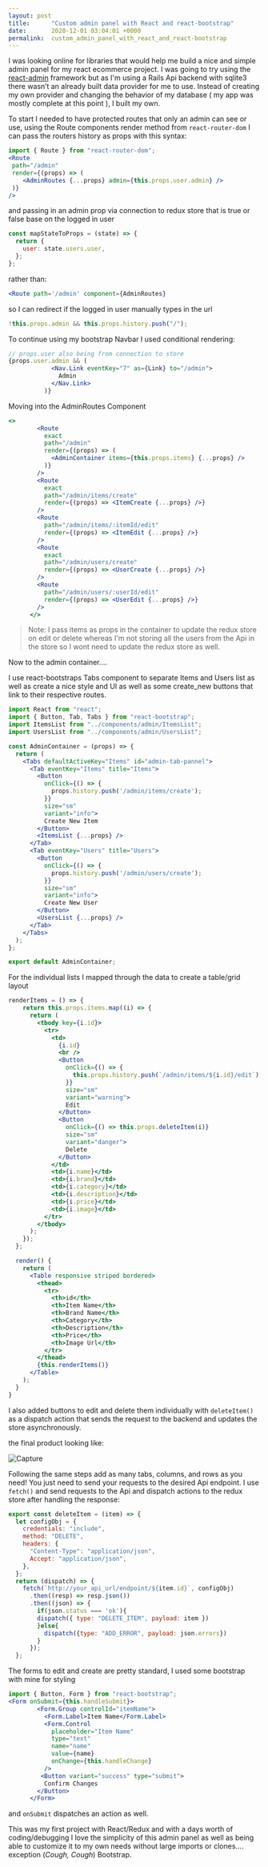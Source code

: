 ```yaml
---
layout: post
title:      "Custom admin panel with React and react-bootstrap"
date:       2020-12-01 03:04:01 +0000
permalink:  custom_admin_panel_with_react_and_react-bootstrap
---
```



I was looking online for libraries that would help me build a nice and simple admin panel for my react ecommerce project. I was going to try using the [react-admin](https://github.com/marmelab/react-admin) framework but as I'm using a Rails Api backend with sqlite3  there wasn’t an already built data provider for me to use.  Instead of creating my own provider and changing the behavior of my database ( my app was mostly complete at this point ), I built my own.

To start I needed to have protected routes that only an admin can see or use, using the Route components render method from `react-router-dom` I can pass the routers history as props with this syntax:

```jsx
import { Route } from "react-router-dom";
<Route
 path="/admin"
 render={(props) => (
 	<AdminRoutes {...props} admin={this.props.user.admin} />
 )}
/>
```

and passing in an admin prop via connection to redux store that is true or false base on the logged in user

```jsx
const mapStateToProps = (state) => {
  return {
    user: state.users.user,
  };
};
```

rather than:

```jsx
<Route path='/admin' component={AdminRoutes}
```

so I can redirect if the logged in user manually types in the url

```jsx
!this.props.admin && this.props.history.push("/");
```

To continue using my bootstrap Navbar I used conditional rendering:

```jsx
// props.user also being from connection to store
{props.user.admin && (
            <Nav.Link eventKey="7" as={Link} to="/admin">
              Admin
            </Nav.Link>
          )}
```

Moving into the AdminRoutes Component

```jsx
<>
        <Route
          exact
          path="/admin"
          render={(props) => (
            <AdminContainer items={this.props.items} {...props} />
          )}
        />
        <Route
          exact
          path="/admin/items/create"
          render={(props) => <ItemCreate {...props} />}
        />
        <Route
          path="/admin/items/:itemId/edit"
          render={(props) => <ItemEdit {...props} />}
        />
        <Route
          exact
          path="/admin/users/create"
          render={(props) => <UserCreate {...props} />}
        />
        <Route
          path="/admin/users/:userId/edit"
          render={(props) => <UserEdit {...props} />}
        />
      </>
```

> Note: I pass items as props in the container to update the redux store on edit or delete whereas I'm not storing all the users from the Api in the store so I wont need to update the redux store as well.

Now to the admin container....

I use react-bootstraps Tabs component to separate Items and Users list as well as create a nice style and UI as well as some create_new buttons that link to their respective routes. 

```jsx
import React from "react";
import { Button, Tab, Tabs } from "react-bootstrap";
import ItemsList from "../components/admin/ItemsList";
import UsersList from "../components/admin/UsersList";

const AdminContainer = (props) => {
  return (
    <Tabs defaultActiveKey="Items" id="admin-tab-pannel">
      <Tab eventKey="Items" title="Items">
        <Button
          onClick={() => {
            props.history.push('/admin/items/create');
          }}
          size="sm"
          variant="info">
          Create New Item
        </Button>
        <ItemsList {...props} />
      </Tab>
      <Tab eventKey="Users" title="Users">
        <Button
          onClick={() => {
            props.history.push('/admin/users/create');
          }}
          size="sm"
          variant="info">
          Create New User
        </Button>
        <UsersList {...props} />
      </Tab>
    </Tabs>
  );
};

export default AdminContainer;
```

For the individual lists I mapped through the data to create a table/grid layout 

```jsx
renderItems = () => {
    return this.props.items.map((i) => {
      return (
        <tbody key={i.id}>
          <tr>
            <td>
              {i.id}
              <br />
              <Button
                onClick={() => {
                  this.props.history.push(`/admin/items/${i.id}/edit`);
                }}
                size="sm"
                variant="warning">
                Edit
              </Button>
              <Button
                onClick={() => this.props.deleteItem(i)}
                size="sm"
                variant="danger">
                Delete
              </Button>
            </td>
            <td>{i.name}</td>
            <td>{i.brand}</td>
            <td>{i.category}</td>
            <td>{i.description}</td>
            <td>{i.price}</td>
            <td>{i.image}</td>
          </tr>
        </tbody>
      );
    });
  };

  render() {
    return (
      <Table responsive striped bordered>
        <thead>
          <tr>
            <th>id</th>
            <th>Item Name</th>
            <th>Brand Name</th>
            <th>Category</th>
            <th>Description</th>
            <th>Price</th>
            <th>Image Url</th>
          </tr>
        </thead>
        {this.renderItems()}
      </Table>
    );
  }
}

```

I also added buttons to edit and delete them individually with `deleteItem()` as a dispatch action that sends the request to the backend and updates the store asynchronously.

the final product looking like: 

<img src="https://i.ibb.co/D5tyC5T/Capture.png" alt="Capture" border="0" />

Following the same steps add as many tabs, columns, and rows as you need! You just need to send your requests to the desired Api endpoint. I use `fetch()` and send requests to the Api and dispatch actions to the redux store after handling the response: 

```jsx
export const deleteItem = (item) => {
  let configObj = {
    credentials: "include",
    method: "DELETE",
    headers: {
      "Content-Type": "application/json",
      Accept: "application/json",
    },
  };
  return (dispatch) => {
    fetch(`http://your_api_url/endpoint/${item.id}`, configObj)
      .then((resp) => resp.json())
      .then((json) => {
      	if(json.status === 'ok'){
        dispatch({ type: "DELETE_ITEM", payload: item })
        }else{
          dispatch({type: "ADD_ERROR", payload: json.errors})
        }
      });
  };
```

The forms to edit and create are pretty standard, I used some bootstrap with mine for styling

```jsx
import { Button, Form } from "react-bootstrap";
<Form onSubmit={this.handleSubmit}>
        <Form.Group controlId="itemName">
          <Form.Label>Item Name</Form.Label>
          <Form.Control
            placeholder="Item Name"
            type="text"
            name="name"
            value={name}
            onChange={this.handleChange}
          />
         <Button variant="success" type="submit">
          Confirm Changes
        </Button>
      </Form>
```

and `onSubmit` dispatches an action as well.

This was my first project with React/Redux and with a days worth of coding/debugging I love the simplicity of this admin panel as well as being able to customize it to my own needs without large imports or clones.... exception (*Cough, Cough*) Bootstrap. 
